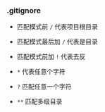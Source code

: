 ### .gitignore

- 匹配模式前 ```/``` 代表项目根目录

- 匹配模式最后加 ```/``` 代表是目录

- 匹配模式前加 ```!``` 代表去反

- ```*``` 代表任意个字符

- ```?``` 匹配任意一个字符

- ```**``` 匹配多级目录